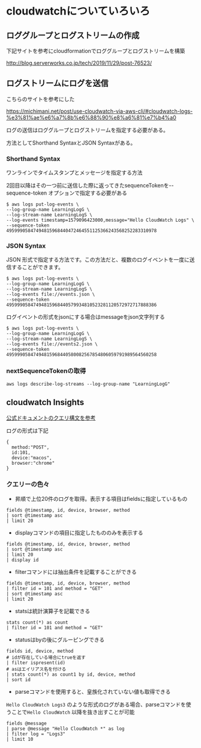 # cloudwatchについていろいろ

## ロググループとログストリームの作成

下記サイトを参考にcloudformationでロググループとログストリームを構築

http://blog.serverworks.co.jp/tech/2019/11/29/post-76523/

## ログストリームにログを送信

こちらのサイトを参考にした

https://michimani.net/post/use-cloudwatch-via-aws-cli/#cloudwatch-logs-%e3%81%ae%e6%a7%8b%e6%88%90%e8%a6%81%e7%b4%a0

ログの送信はロググループとログストリームを指定する必要がある。

方法としてShorthand SyntaxとJSON Syntaxがある。

### Shorthand Syntax

ワンラインでタイムスタンプとメッセージを指定する方法

2回目以降はその一つ前に送信した際に返ってきたsequenceTokenを--sequence-token オプションで指定する必要がある

```
$ aws logs put-log-events \
--log-group-name LearningLogG \
--log-stream-name LearningLogS \
--log-events timestamp=1579096423000,message="Hello CloudWatch Logs" \
--sequence-token 49599905847494815968440472464551125366243568252283310978
```

### JSON Syntax

JSON 形式で指定する方法です。この方法だと、複数のログイベントを一度に送信することができます。

```
$ aws logs put-log-events \
--log-group-name LearningLogG \
--log-stream-name LearningLogS \
--log-events file://events.json \
--sequence-token 49599905847494815968440579934810523281120572972717888386
```

ログイベントの形式をjsonにする場合はmessageをjson文字列する

```
$ aws logs put-log-events \
--log-group-name LearningLogG \
--log-stream-name LearningLogS \
--log-events file://events2.json \
--sequence-token 49599905847494815968440580082567854806059791989564560258
```

### nextSequenceTokenの取得

`aws logs describe-log-streams --log-group-name "LearningLogG"`

## cloudwatch Insights

[公式ドキュメントのクエリ構文を参考](https://docs.aws.amazon.com/ja_jp/AmazonCloudWatch/latest/logs/CWL_QuerySyntax.html)

ログの形式は下記

```
{
  method:"POST",
  id:101,
  device:"macos",
  browser:"chrome"
}
```

### クエリーの色々

- 昇順で上位20件のログを取得。表示する項目はfieldsに指定しているもの

```
fields @timestamp, id, device, browser, method
| sort @timestamp asc
| limit 20
```

- displayコマンドの項目に指定したもののみを表示する

```
fields @timestamp, id, device, browser, method
| sort @timestamp asc
| limit 20
| display id
```

- filterコマンドには抽出条件を記載することができる

```
fields @timestamp, id, device, browser, method
| filter id = 101 and method = "GET"
| sort @timestamp asc
| limit 20
```

- statsは統計演算子を記載できる

```
stats count(*) as count
| filter id = 101 and method = "GET"
```

- statusはbyの後にグルーピングできる

```
fields id, device, method
# idが存在している場合にtrueを返す
| filter ispresent(id)
# asはエイリアス名を付ける
| stats count(*) as count1 by id, device, method
| sort id
```

- parseコマンドを使用すると、皇族化されていない値も取得できる

`Hello CloudWatch Logs3` のような形式のログがある場合、parseコマンドを使うことで`Hello CloudWatch` 以降を抜き出すことが可能

```
fields @message
| parse @message "Hello CloudWatch *" as log
| filter log = "Logs3"
| limit 10
```